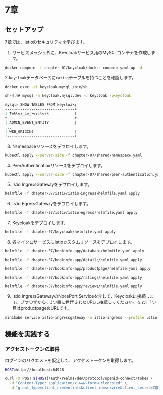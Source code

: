 # 7章

## セットアップ

7章では、Istioのセキュリティを学びます。



1. サービスメッシュ外に、Keycloakサービス用のMySQLコンテナを作成します。

```bash
docker compose -f chapter-07/keycloak/docker-compose.yaml up -d
```

2.`keycloak`データベースに`rating`テーブルを持つことを確認します。

```bash
docker exec -it keycloak-mysql /bin/sh

sh-4.4# mysql -h keycloak.mysql.dev -u keycloak -pkeycloak

mysql> SHOW TABLES FROM keycloak;
+-------------------------------+
| Tables_in_keycloak            |
+-------------------------------+
| ADMIN_EVENT_ENTITY            |
...
| WEB_ORIGINS                   |
+-------------------------------+
```

3. Namespaceリソースをデプロイします。

```bash
kubectl apply --server-side -f chapter-07/shared/namespace.yaml
```

4. PeerAuthenticationリソースをデプロイします。

```bash
kubectl apply --server-side -f chapter-07/shared/peer-authentication.yaml
```

5. Istio IngressGatewayをデプロイします。

```bash
helmfile -f chapter-07/istio/istio-ingress/helmfile.yaml apply
```

6. Istio EgressGatewayをデプロイします。

```bash
helmfile -f chapter-07/istio/istio-egress/helmfile.yaml apply
```

7. Keycloakをデプロイします。

```bash
helmfile -f chapter-07/keycloak/helmfile.yaml apply
```

8. 各マイクロサービスにIstioカスタムリソースをデプロイします。

```bash
helmfile -f chapter-07/bookinfo-app/database/helmfile.yaml apply

helmfile -f chapter-07/bookinfo-app/details/helmfile.yaml apply

helmfile -f chapter-07/bookinfo-app/productpage/helmfile.yaml apply

helmfile -f chapter-07/bookinfo-app/ratings/helmfile.yaml apply

helmfile -f chapter-07/bookinfo-app/reviews/helmfile.yaml apply
```

9. Istio IngressGatewayのNodePort Serviceを介して、Keycloakに接続します。ブラウザから、2つ目に発行されたURLに接続してください。なお、1つ目はproductpageのURLです。

```bash
minikube service istio-ingressgateway -n istio-ingress --profile istio-demo --url
```

## 機能を実践する

### アクセストークンの取得

ログインのリクエストを仮定して、アクセストークンを取得します。

```bash
HOST=http://localhost:64928

curl -X POST ${HOST}/auth/realms/dev/protocol/openid-connect/token \
  -H "Content-Type: application/x-www-form-urlencoded" \
  -d "grant_type=client_credentials&client_id=service&client_secret=ZQBzxI5CU36UiQmrWtDbJkY3VOX5LJRY&scope=openid"
```

